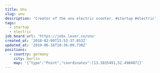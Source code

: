 ```yaml
---
title: Unu
slug: unu
description: 'Creator of the unu electric scooter. #startup #electric'
tags:
  - startup
  - electric
job_board_url: 'https://jobs.lever.co/unu'
created_at: '2018-02-09T15:53:37.653Z'
updated_at: '2019-06-16T10:36:09.730Z'
positions:
  - country: germany
    city: berlin
    map: '{"type":"Point","coordinates":[13.3835491,52.498407]}'
---
```


